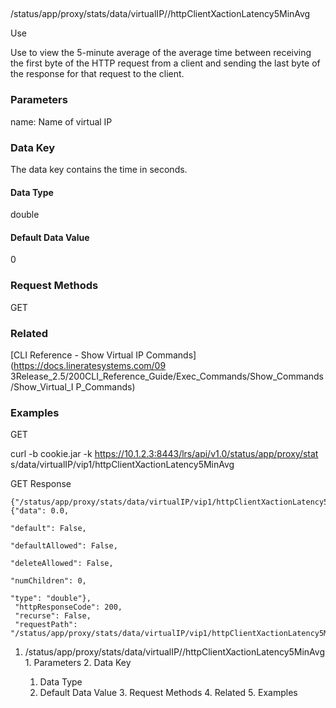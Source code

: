 ##
/status/app/proxy/stats/data/virtualIP/<name>/httpClientXactionLatency5MinAvg

Use

Use to view the 5-minute average of the average time between receiving the
first byte of the HTTP request from a client and sending the last byte of the
response for that request to the client.

### Parameters

name: Name of virtual IP

### Data Key

The data key contains the time in seconds.

#### Data Type

double

#### Default Data Value

0

### Request Methods

GET

### Related

[CLI Reference - Show Virtual IP Commands](https://docs.lineratesystems.com/09
3Release_2.5/200CLI_Reference_Guide/Exec_Commands/Show_Commands/Show_Virtual_I
P_Commands)

### Examples

GET

curl -b cookie.jar -k https://10.1.2.3:8443/lrs/api/v1.0/status/app/proxy/stat
s/data/virtualIP/vip1/httpClientXactionLatency5MinAvg

GET Response

    
    {"/status/app/proxy/stats/data/virtualIP/vip1/httpClientXactionLatency5MinAvg": {"data": 0.0,
                                                                                        "default": False,
                                                                                        "defaultAllowed": False,
                                                                                        "deleteAllowed": False,
                                                                                        "numChildren": 0,
                                                                                        "type": "double"},
     "httpResponseCode": 200,
     "recurse": False,
     "requestPath": "/status/app/proxy/stats/data/virtualIP/vip1/httpClientXactionLatency5MinAvg"}
    

  1. /status/app/proxy/stats/data/virtualIP/<name>/httpClientXactionLatency5MinAvg
    1. Parameters
    2. Data Key
      1. Data Type
      2. Default Data Value
    3. Request Methods
    4. Related
    5. Examples

